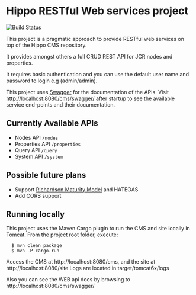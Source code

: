 # Hippo RESTful Web services project

[![Build Status](https://travis-ci.org/jreijn/hippo-addon-webservices.png?branch=master)](https://travis-ci.org/jreijn/hippo-addon-webservices)

This project is a pragmatic approach to provide RESTful web services on top of the Hippo CMS repository.

It provides amongst others a full CRUD REST API for JCR nodes and properties.

It requires basic authentication and you can use the default user name and password to login e.g (admin/admin).

This project uses [Swagger](https://helloreverb.com/developers/swagger) for the documentation of the APIs.
Visit [http://localhost:8080/cms/swagger/](http://localhost:8080/cms/swagger/) after startup to see the available service end-points and their documentation.

## Currently Available APIs

+ Nodes API ```/nodes```
+ Properties API ```/properties```
+ Query API ```/query```
+ System API ```/system```

## Possible future plans

+ Support [Richardson Maturity Model](http://martinfowler.com/articles/richardsonMaturityModel.html) and HATEOAS
+ Add CORS support


## Running locally

This project uses the Maven Cargo plugin to run the CMS and site locally in Tomcat.
From the project root folder, execute:

```
  $ mvn clean package
  $ mvn -P cargo.run
```

Access the CMS at http://localhost:8080/cms, and the site at http://localhost:8080/site
Logs are located in target/tomcat6x/logs

Also you can see the WEB api docs by browsing to http://localhost:8080/cms/swagger/

